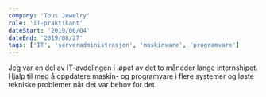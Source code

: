 ```yaml
---
company: 'Tous Jewelry'
role: 'IT-praktikant'
dateStart: '2019/06/04'
dateEnd: '2019/08/27'
tags: ['IT', 'serveradministrasjon', 'maskinvare', 'programvare']
---
```


Jeg var en del av IT-avdelingen i løpet av det to måneder lange internshipet. Hjalp
til med å oppdatere maskin- og programvare i flere systemer og løste tekniske
problemer når det var behov for det.
